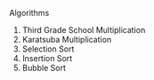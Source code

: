 
Algorithms 
1. Third Grade School Multiplication
2. Karatsuba Multiplication
3. Selection Sort
4. Insertion Sort
5. Bubble Sort
